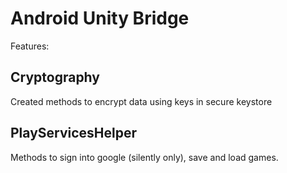# Android Unity Bridge
Features:

## Cryptography
Created methods to encrypt data using keys in secure keystore

## PlayServicesHelper
Methods to sign into google (silently only), save and load games.
